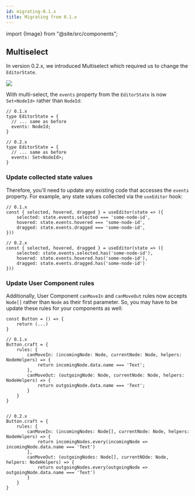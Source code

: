 ```yaml
---
id: migrating-0.1.x
title: Migrating from 0.1.x
---
```


import {Image} from "@site/src/components";

## Multiselect

In version 0.2.x, we introduced Multiselect which required us to change the `EditorState`. 

<Image src="https://user-images.githubusercontent.com/16416929/141787974-563e0864-d229-466e-8c62-3262987fef22.gif" />


With multi-select, the `events` property from the `EditorState` is now `Set<NodeId>` rather than `NodeId`:

```tsx
// 0.1.x
type EditorState = {
  // ... same as before
  events: NodeId;
}

// 0.2.x
type EditorState = {
  // ... same as before
  events: Set<NodeId>;
}
```

### Update collected state values
Therefore, you'll need to update any existing code that accesses the `events` property. For example, any state values collected via the `useEditor` hook:
```tsx
// 0.1.x
const { selected, hovered, dragged } = useEditor(state => ({
    selected: state.events.selected === 'some-node-id',
    hovered: state.events.hovered === 'some-node-id',
    dragged: state.events.dragged === 'some-node-id',
}))

// 0.2.x
const { selected, hovered, dragged } = useEditor(state => ({
    selected: state.events.selected.has('some-node-id'),
    hovered: state.events.hovered.has('some-node-id'),
    dragged: state.events.dragged.has('some-node-id')
}))
```

### Update User Component rules
Additionally, User Component `canMoveIn` and `canMoveOut` rules now accepts `Node[]` rather than `Node` as their first parameter. So, you may have to be update these rules for your components as well:

```tsx
const Button = () => {
    return (...)
}

// 0.1.x
Button.craft = {
    rules: {
        canMoveIn: (incomingNode: Node, currentNode: Node, helpers: NodeHelpers) => {
            return incomingNode.data.name === 'Text';
        },
        canMoveOut: (outgoingNode: Node, currentNode: Node, helpers: NodeHelpers) => {
            return outgoingNode.data.name === 'Text';
        }
    }
}


// 0.2.x
Button.craft = {
    rules: {
        canMoveIn: (incomingNodes: Node[], currentNode: Node, helpers: NodeHelpers) => {
            return incomingNodes.every(incomingNode => incomingNode.data.name === 'Text')
        },
        canMoveOut: (outgoingNodes: Node[], currentNOde: Node, helpers: NodeHelpers) => {
            return outgoingNodes.every(outgoingNode => outgoingNode.data.name === 'Text')
        }
    }
}
